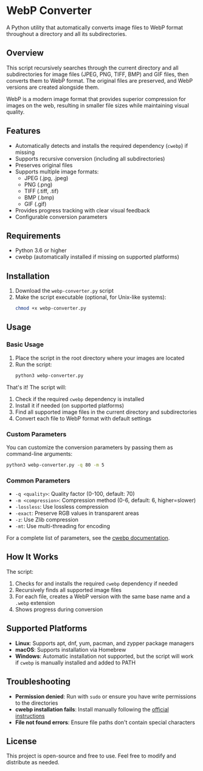 # WebP Converter

A Python utility that automatically converts image files to WebP format throughout a directory and all its subdirectories.

## Overview

This script recursively searches through the current directory and all subdirectories for image files (JPEG, PNG, TIFF, BMP) and GIF files, then converts them to WebP format. The original files are preserved, and WebP versions are created alongside them.

WebP is a modern image format that provides superior compression for images on the web, resulting in smaller file sizes while maintaining visual quality.

## Features

- Automatically detects and installs the required dependency (`cwebp`) if missing
- Supports recursive conversion (including all subdirectories)
- Preserves original files
- Supports multiple image formats:
  - JPEG (.jpg, .jpeg)
  - PNG (.png)
  - TIFF (.tiff, .tif)
  - BMP (.bmp)
  - GIF (.gif)
- Provides progress tracking with clear visual feedback
- Configurable conversion parameters

## Requirements

- Python 3.6 or higher
- cwebp (automatically installed if missing on supported platforms)

## Installation

1. Download the `webp-converter.py` script
2. Make the script executable (optional, for Unix-like systems):
   ```bash
   chmod +x webp-converter.py
   ```

## Usage

### Basic Usage

1. Place the script in the root directory where your images are located
2. Run the script:
   ```bash
   python3 webp-converter.py
   ```

That's it! The script will:
1. Check if the required `cwebp` dependency is installed
2. Install it if needed (on supported platforms)
3. Find all supported image files in the current directory and subdirectories
4. Convert each file to WebP format with default settings

### Custom Parameters

You can customize the conversion parameters by passing them as command-line arguments:

```bash
python3 webp-converter.py -q 80 -m 5
```

### Common Parameters

- `-q <quality>`: Quality factor (0-100, default: 70)
- `-m <compression>`: Compression method (0-6, default: 6, higher=slower)
- `-lossless`: Use lossless compression
- `-exact`: Preserve RGB values in transparent areas
- `-z`: Use Zlib compression
- `-mt`: Use multi-threading for encoding

For a complete list of parameters, see the [cwebp documentation](https://developers.google.com/speed/webp/docs/cwebp).

## How It Works

The script:
1. Checks for and installs the required `cwebp` dependency if needed
2. Recursively finds all supported image files
3. For each file, creates a WebP version with the same base name and a `.webp` extension
4. Shows progress during conversion

## Supported Platforms

- **Linux**: Supports apt, dnf, yum, pacman, and zypper package managers
- **macOS**: Supports installation via Homebrew
- **Windows**: Automatic installation not supported, but the script will work if `cwebp` is manually installed and added to PATH

## Troubleshooting

- **Permission denied**: Run with `sudo` or ensure you have write permissions to the directories
- **cwebp installation fails**: Install manually following the [official instructions](https://developers.google.com/speed/webp/download)
- **File not found errors**: Ensure file paths don't contain special characters

## License

This project is open-source and free to use. Feel free to modify and distribute as needed.